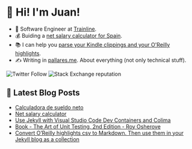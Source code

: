 # 👋 Hi! I'm Juan!

- 💼 Software Engineer at [Trainline](https://www.thetrainline.com/).
- 💰 Buiding a [net salary calculator for Spain](https://juan.pallares.me/net-salary-calculator/).
- 📚 I can help you [parse your Kindle clippings and your O'Reilly highlights](https://gitlab.com/jpallares/highlights-to-markdown).
- ✍️ Writing in [pallares.me](pallares.me). About everything (not only technical stuff).

![Twitter Follow](https://img.shields.io/twitter/follow/juanpallares?style=social) ![Stack Exchange reputation](https://img.shields.io/stackexchange/stackoverflow/r/500843)

## 📖 Latest Blog Posts

<!-- BLOG-POST-LIST:START -->
- [Calculadora de sueldo neto](https://juan.pallares.me/calculadora-de-sueldo-neto/)
- [Net salary calculator](https://juan.pallares.me/net-salary-calculator/)
- [Use Jekyll with Visual Studio Code Dev Containers and Colima](https://juan.pallares.me/jekyll-in-visual-studio-code-dev-container-with-colima/)
- [Book - The Art of Unit Testing, 2nd Edition - Roy Osherove](https://juan.pallares.me/the-art-of-unit-testing/)
- [Convert O’Reilly highlights csv to Markdown. Then use them in your Jekyll blog as a collection](https://juan.pallares.me/parse-oreilly-highlights-to-markdown/)
<!-- BLOG-POST-LIST:END -->
